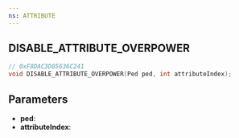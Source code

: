 ```yaml
---
ns: ATTRIBUTE
---
```

## DISABLE_ATTRIBUTE_OVERPOWER

```c
// 0xF8DAC3D85636C241
void DISABLE_ATTRIBUTE_OVERPOWER(Ped ped, int attributeIndex);
```

## Parameters
* **ped**:
* **attributeIndex**:
